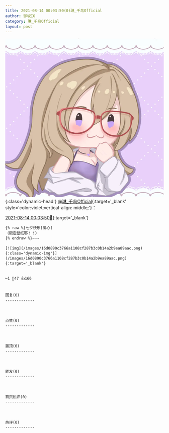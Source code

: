 ```yaml
---
title: 2021-08-14 00:03:50(0)琳_千鸟Official
author: 御坂IO
category: 琳_千鸟Official
layout: post
---
```


![img](/images/c0a88f85ebd0d056f37b114e0748e69556c8b488.jpg){:class='dynamic-head'}
[@琳_千鸟Official](https://space.bilibili.com/1620923329/dynamic){:target='_blank' style='color:violet;vertical-align: middle;'}：

[2021-08-14 00:03:50🔗](https://t.bilibili.com/558484175282616090){:target='_blank'}

~~~
{% raw %}七夕快乐[爱心]
（限定壁纸耶！！）
{% endraw %}~~~

[![img](/images/16d0890c3766a1108cf287b3c0b14a2b9ea89aac.png){:class='dynamic-img'}](/images/16d0890c3766a1108cf287b3c0b14a2b9ea89aac.png){:target='_blank'}


↪️1 💬47 👍166


回复(0)
-------------



点赞(0)
-------------



置顶(0)
-------------



转发(0)
-------------



首页热评(0)
-------------



热评(0)
-------------




